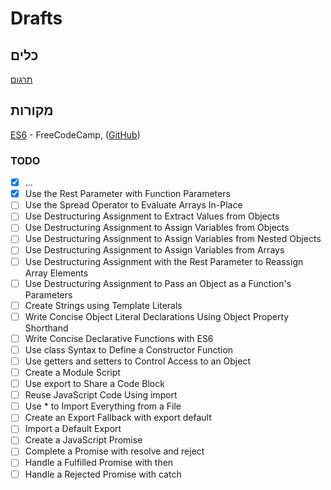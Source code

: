 # Drafts



## כלים

[תרגום](https://lingva.ml/iw/en)

## מקורות

[ES6](https://www.freecodecamp.org/learn/javascript-algorithms-and-data-structures/#es6) - FreeCodeCamp, ([GitHub](https://github.com/freeCodeCamp/freeCodeCamp))

### TODO



* [x] ...
* [x] Use the Rest Parameter with Function Parameters
* [ ] Use the Spread Operator to Evaluate Arrays In-Place
* [ ] Use Destructuring Assignment to Extract Values from Objects
* [ ] Use Destructuring Assignment to Assign Variables from Objects
* [ ] Use Destructuring Assignment to Assign Variables from Nested Objects
* [ ] Use Destructuring Assignment to Assign Variables from Arrays
* [ ] Use Destructuring Assignment with the Rest Parameter to Reassign Array Elements
* [ ] Use Destructuring Assignment to Pass an Object as a Function's Parameters
* [ ] Create Strings using Template Literals
* [ ] Write Concise Object Literal Declarations Using Object Property Shorthand
* [ ] Write Concise Declarative Functions with ES6
* [ ] Use class Syntax to Define a Constructor Function
* [ ] Use getters and setters to Control Access to an Object
* [ ] Create a Module Script
* [ ] Use export to Share a Code Block
* [ ] Reuse JavaScript Code Using import
* [ ] Use * to Import Everything from a File
* [ ] Create an Export Fallback with export default
* [ ] Import a Default Export
* [ ] Create a JavaScript Promise
* [ ] Complete a Promise with resolve and reject
* [ ] Handle a Fulfilled Promise with then
* [ ] Handle a Rejected Promise with catch
